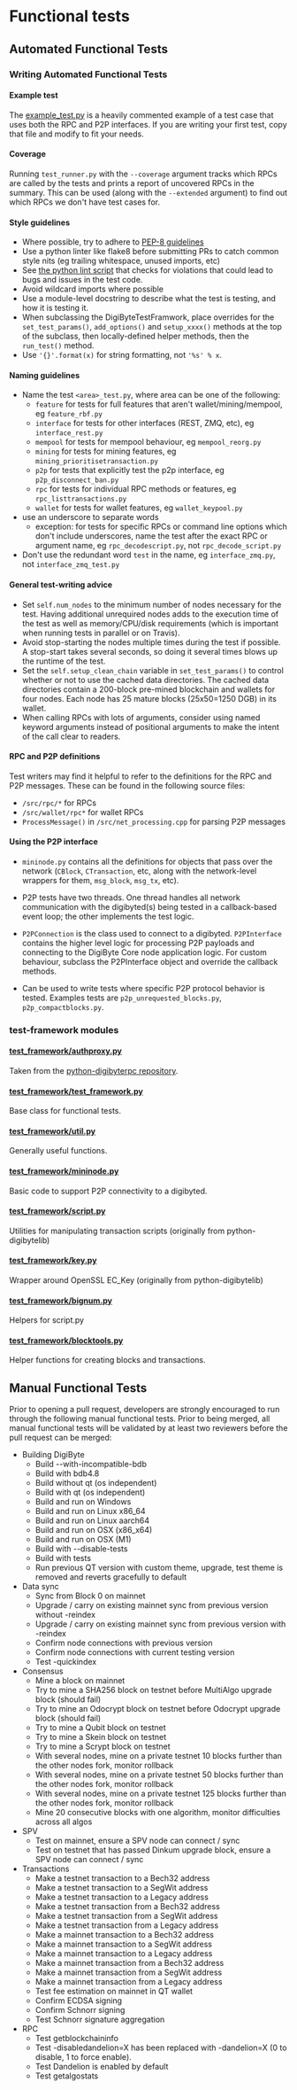 # Functional tests

## Automated Functional Tests

### Writing Automated Functional Tests

#### Example test

The [example_test.py](example_test.py) is a heavily commented example of a test case that uses both the RPC and P2P interfaces. If you are writing your first test, copy that file and modify to fit your needs.

#### Coverage

Running `test_runner.py` with the `--coverage` argument tracks which RPCs are called by the tests and prints a report of uncovered RPCs in the summary. This can be used (along with the `--extended` argument) to find out which RPCs we don't have test cases for.

#### Style guidelines

- Where possible, try to adhere to [PEP-8 guidelines](https://www.python.org/dev/peps/pep-0008/)
- Use a python linter like flake8 before submitting PRs to catch common style nits (eg trailing whitespace, unused imports, etc)
- See [the python lint script](/test/lint/lint-python.sh) that checks for violations that could lead to bugs and issues in the test code.
- Avoid wildcard imports where possible
- Use a module-level docstring to describe what the test is testing, and how it is testing it.
- When subclassing the DigiByteTestFramwork, place overrides for the `set_test_params()`, `add_options()` and `setup_xxxx()` methods at the top of the subclass, then locally-defined helper methods, then the `run_test()` method.
- Use `'{}'.format(x)` for string formatting, not `'%s' % x`.

#### Naming guidelines

- Name the test `<area>_test.py`, where area can be one of the following:
  - `feature` for tests for full features that aren't wallet/mining/mempool, eg `feature_rbf.py`
  - `interface` for tests for other interfaces (REST, ZMQ, etc), eg `interface_rest.py`
  - `mempool` for tests for mempool behaviour, eg `mempool_reorg.py`
  - `mining` for tests for mining features, eg `mining_prioritisetransaction.py`
  - `p2p` for tests that explicitly test the p2p interface, eg `p2p_disconnect_ban.py`
  - `rpc` for tests for individual RPC methods or features, eg `rpc_listtransactions.py`
  - `wallet` for tests for wallet features, eg `wallet_keypool.py`
- use an underscore to separate words
  - exception: for tests for specific RPCs or command line options which don't include underscores, name the test after the exact RPC or argument name, eg `rpc_decodescript.py`, not `rpc_decode_script.py`
- Don't use the redundant word `test` in the name, eg `interface_zmq.py`, not `interface_zmq_test.py`

#### General test-writing advice

- Set `self.num_nodes` to the minimum number of nodes necessary for the test. Having additional unrequired nodes adds to the execution time of the test as well as memory/CPU/disk requirements (which is important when running tests in parallel or on Travis).
- Avoid stop-starting the nodes multiple times during the test if possible. A stop-start takes several seconds, so doing it several times blows up the runtime of the test.
- Set the `self.setup_clean_chain` variable in `set_test_params()` to control whether or not to use the cached data directories. The cached data directories contain a 200-block pre-mined blockchain and wallets for four nodes. Each node has 25 mature blocks (25x50=1250 DGB) in its wallet.
- When calling RPCs with lots of arguments, consider using named keyword arguments instead of positional arguments to make the intent of the call clear to readers.

#### RPC and P2P definitions

Test writers may find it helpful to refer to the definitions for the RPC and P2P messages. These can be found in the following source files:

- `/src/rpc/*` for RPCs
- `/src/wallet/rpc*` for wallet RPCs
- `ProcessMessage()` in `/src/net_processing.cpp` for parsing P2P messages

#### Using the P2P interface

- `mininode.py` contains all the definitions for objects that pass over the network (`CBlock`, `CTransaction`, etc, along with the network-level wrappers for them, `msg_block`, `msg_tx`, etc).

- P2P tests have two threads. One thread handles all network communication with the digibyted(s) being tested in a callback-based event loop; the other implements the test logic.

- `P2PConnection` is the class used to connect to a digibyted.  `P2PInterface` contains the higher level logic for processing P2P payloads and connecting to the DigiByte Core node application logic. For custom behaviour, subclass the P2PInterface object and override the callback methods.

- Can be used to write tests where specific P2P protocol behavior is tested. Examples tests are `p2p_unrequested_blocks.py`, `p2p_compactblocks.py`.

### test-framework modules

#### [test_framework/authproxy.py](test_framework/authproxy.py)

Taken from the [python-digibyterpc repository](https://github.com/jgarzik/python-digibyterpc).

#### [test_framework/test_framework.py](test_framework/test_framework.py)

Base class for functional tests.

#### [test_framework/util.py](test_framework/util.py)

Generally useful functions.

#### [test_framework/mininode.py](test_framework/mininode.py)

Basic code to support P2P connectivity to a digibyted.

#### [test_framework/script.py](test_framework/script.py)

Utilities for manipulating transaction scripts (originally from python-digibytelib)

#### [test_framework/key.py](test_framework/key.py)

Wrapper around OpenSSL EC_Key (originally from python-digibytelib)

#### [test_framework/bignum.py](test_framework/bignum.py)

Helpers for script.py

#### [test_framework/blocktools.py](test_framework/blocktools.py)

Helper functions for creating blocks and transactions.

## Manual Functional Tests

Prior to opening a pull request, developers are strongly encouraged to run through the following manual functional tests.  Prior to being merged, all manual functional tests will be validated by at least two reviewers before the pull request can be merged:

- Building DigiByte
  - Build --with-incompatible-bdb
  - Build with bdb4.8
  - Build without qt (os independent)
  - Build with qt (os independent)
  - Build and run on Windows
  - Build and run on Linux x86_64
  - Build and run on Linux aarch64
  - Build and run on OSX (x86_x64)
  - Build and run on OSX (M1)
  - Build with --disable-tests
  - Build with tests
  - Run previous QT version with custom theme, upgrade, test theme is removed and reverts gracefully to default
- Data sync
  - Sync from Block 0 on mainnet
  - Upgrade / carry on existing mainnet sync from previous version without -reindex
  - Upgrade / carry on existing mainnet sync from previous version with -reindex
  - Confirm node connections with previous version
  - Confirm node connections with current testing version
  - Test -quickindex
- Consensus
  - Mine a block on mainnet
  - Try to mine a SHA256 block on testnet before MultiAlgo upgrade block (should fail)
  - Try to mine an Odocrypt block on testnet before Odocrypt upgrade block (should fail)
  - Try to mine a Qubit block on testnet
  - Try to mine a Skein block on testnet
  - Try to mine a Scrypt block on testnet
  - With several nodes, mine on a private testnet 10 blocks further than the other nodes fork, monitor rollback
  - With several nodes, mine on a private testnet 50 blocks further than the other nodes fork, monitor rollback
  - With several nodes, mine on a private testnet 125 blocks further than the other nodes fork, monitor rollback
  - Mine 20 consecutive blocks with one algorithm, monitor difficulties across all algos
- SPV
  - Test on mainnet, ensure a SPV node can connect / sync
  - Test on testnet that has passed Dinkum upgrade block, ensure a SPV node can connect / sync
- Transactions
  - Make a testnet transaction to a Bech32 address
  - Make a testnet transaction to a SegWit address
  - Make a testnet transaction to a Legacy address
  - Make a testnet transaction from a Bech32 address
  - Make a testnet transaction from a SegWit address
  - Make a testnet transaction from a Legacy address
  - Make a mainnet transaction to a Bech32 address
  - Make a mainnet transaction to a SegWit address
  - Make a mainnet transaction to a Legacy address
  - Make a mainnet transaction from a Bech32 address
  - Make a mainnet transaction from a SegWit address
  - Make a mainnet transaction from a Legacy address
  - Test fee estimation on mainnet in QT wallet
  - Confirm ECDSA signing
  - Confirm Schnorr signing
  - Test Schnorr signature aggregation
- RPC
  - Test getblockchaininfo
  - Test -disabledandelion=X has been replaced with -dandelion=X (0 to disable, 1 to force enable).
  - Test Dandelion is enabled by default
  - Test getalgostats
  